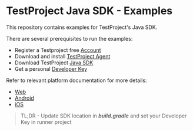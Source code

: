 # TestProject Java SDK - Examples

This repository contains examples for TestProject's Java SDK.

There are several prerequisites to run the examples:

* Register a Testproject free [Account](https://app.testproject.io) 
* Download and install [TestProject Agent](https://app.dev.testproject.io/#/download)
* Download TestProject [Java SDK](https://app.testproject.io/#/developers)
* Get a personal [Developer Key](https://app.dev.testproject.io/#/developers)

Refer to relevant platform documentation for more details:

* [Web](Web)
* [Android](Android)
* [iOS](iOS)

> TL;DR - Update SDK location in ***build.gradle*** and set your Developer Key in runner project
